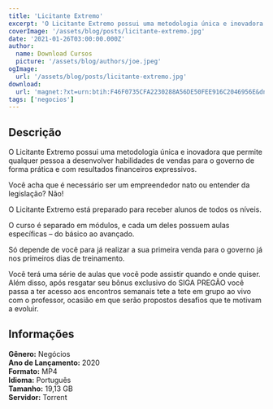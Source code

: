 ```yaml
---
title: 'Licitante Extremo'
excerpt: 'O Licitante Extremo possui uma metodologia única e inovadora que permite qualquer pessoa a desenvolver habilidades de vendas para o governo de forma prática e com resultados financeiros expressivos.  Você acha que é necessário ser um empreendedor nato ou entender da legislação? Não!  O'
coverImage: '/assets/blog/posts/licitante-extremo.jpg'
date: '2021-01-26T03:00:00.000Z'
author:
  name: Download Cursos
  picture: '/assets/blog/authors/joe.jpeg'
ogImage:
  url: '/assets/blog/posts/licitante-extremo.jpg'
download:
  url: 'magnet:?xt=urn:btih:F46F0735CFA2230288A56DE50FEE916C2046956E&dn=Licitante%20Extremo&tr=udp%3a%2f%2ftracker.openbittorrent.com%3a1337%2fannounce&tr=udp%3a%2f%2ftracker.opentrackr.org%3a1337%2fannounce'
tags: ['negocios']
---
```

<h2>Descrição</h2>
<p>O Licitante Extremo possui uma metodologia única e inovadora que permite qualquer pessoa a desenvolver habilidades de vendas para o governo de forma prática e com resultados financeiros expressivos.</p><p>Você acha que é necessário ser um empreendedor nato ou entender da legislação? Não!</p><p>O Licitante Extremo está preparado para receber alunos de todos os níveis.</p><p>O curso é separado em módulos, e cada um deles possuem aulas específicas – do básico ao avançado.</p><p>Só depende de você para já realizar a sua primeira venda para o governo já nos primeiros dias de treinamento.</p><p>Você terá uma série de aulas que você pode assistir quando e onde quiser. Além disso, após resgatar seu bônus exclusivo do SIGA PREGÃO você passa a ter acesso aos encontros semanais tete a tete em grupo ao vivo com o professor, ocasião em que serão propostos desafios que te motivam a evoluir.</p><h2>Informações</h2><p><strong>Gênero:</strong> Negócios<br/> <strong>Ano de Lançamento:</strong> 2020<br/> <strong>Formato:</strong> MP4<br/> <strong>Idioma:</strong> Português<br/> <strong>Tamanho:</strong> 19,13 GB<br/> <strong>Servidor:</strong> Torrent</p>